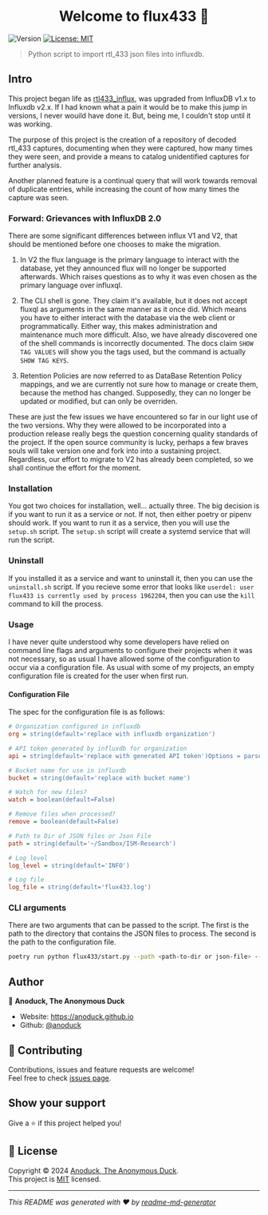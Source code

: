 <h1 align="center">Welcome to flux433 👋</h1>
<p>
  <img alt="Version" src="https://img.shields.io/badge/version-0.1.0-blue.svg?cacheSeconds=2592000" />
  <a href="https://anoduck.mit-license.org" target="_blank">
    <img alt="License: MIT" src="https://img.shields.io/badge/License-MIT-yellow.svg" />
  </a>
</p>

> Python script to import rtl_433 json files into influxdb.

## Intro

This project began life as [rtl433_influx](https://github.com/azrdev/rtl433_influx), was upgraded from InfluxDB v1.x to Influxdb v2.x. If I had known what a pain it would be to make this jump in versions, I never wouild have done it. But, being me, I couldn't stop until it was working. 

The purpose of this project is the creation of a repository of decoded rtl_433 captures, documenting when they were captured, how many times they were seen, and provide a means to catalog unidentified captures for further analysis.

Another planned feature is a continual query that will work towards removal of duplicate entries, while increasing the count of how many times the capture was seen.

### Forward: Grievances with InfluxDB 2.0

There are some significant differences between influx V1 and V2, that should be mentioned before one chooses to make the migration.

1. In V2 the flux language is the primary language to interact with the database, yet they announced flux will no longer be supported afterwards. Which raises questions as to why it was even chosen as the primary language over influxql.

2. The CLI shell is gone. They claim it's available, but it does not accept fluxql as arguments in the same manner as it once did. Which means you have to either interact with the database via the web client or programmatically. Either way, this makes administration and maintenance much more difficult. Also, we have already discovered one of the shell commands is incorrectly documented. The docs claim `SHOW TAG VALUES` will show you the tags used, but the command is actually `SHOW TAG KEYS`.

3. Retention Policies are now referred to as DataBase Retention Policy mappings, and we are currently not sure how to manage or create them, because the method has changed. Supposedly, they can no longer be updated or modified, but can only be overriden. 

These are just the few issues we have encountered so far in our light use of the two versions. Why they were allowed to be incorporated into a production release really begs the question concerning quality standards of the project. If the open source community is lucky, perhaps a few braves souls will take version one and fork into into a sustaining project. Regardless, our effort to migrate to V2 has already been completed, so we shall continue the effort for the moment.

### Installation

You got two choices for installation, well... actually three. The big decision is if you want to run it as a service or not. If not, then either poetry or pipenv should work. If you want to run it as a service, then you will use the `setup.sh` script. The `setup.sh` script will create a systemd service that will run the script.

### Uninstall

If you installed it as a service and want to uninstall it, then you can use the `uninstall.sh` script. If you recieve some error that looks like `userdel: user flux433 is currently used by process 1962204`, then you can use the `kill` command to kill the process.

### Usage

I have never quite understood why some developers have relied on command line flags and arguments to configure their projects when it was not necessary, so as usual I have allowed some of the configuration to occur via a configuration file. As usual with some of my projects, an empty configuration file is created for the user when first run.

#### Configuration File

The spec for the configuration file is as follows:

```ini
# Organization configured in influxdb
org = string(default='replace with influxdb organization')

# API token generated by influxdb for organization
api = string(default='replace with generated API token')Options = parse(options, dest="Options")

# Bucket name for use in influxdb
bucket = string(default='replace with bucket name')

# Watch for new files?
watch = boolean(default=False)

# Remove files when processed?
remove = boolean(default=False)

# Path to Dir of JSON files or Json File
path = string(default='~/Sandbox/ISM-Research')

# Log level
log_level = string(default='INFO')

# Log file
log_file = string(default='flux433.log')
```

### CLI arguments

There are two arguments that can be passed to the script. The first is the path to the directory that contains the JSON files to process. The second is the path to the configuration file.

```sh
poetry run python flux433/start.py --path <path-to-dir or json-file> --config <path-to-config-file>
```

## Author

👤 **Anoduck, The Anonymous Duck**

* Website: https://anoduck.github.io
* Github: [@anoduck](https://github.com/anoduck)

## 🤝 Contributing

Contributions, issues and feature requests are welcome!<br />Feel free to check [issues page](https://github.com/anoduck/flux433/issues). 

## Show your support

Give a ⭐️ if this project helped you!

## 📝 License

Copyright © 2024 [Anoduck, The Anonymous Duck](https://github.com/anoduck).<br />
This project is [MIT](https://anoduck.mit-license.org) licensed.

***
_This README was generated with ❤️ by [readme-md-generator](https://github.com/kefranabg/readme-md-generator)_